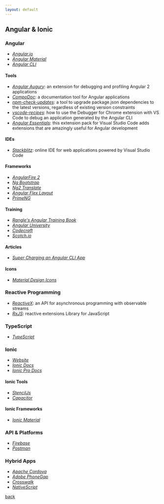```yaml
---
layout: default
---
```


## Angular & Ionic

### Angular

* _[Angular.io](https://angular.io/)_
* _[Angular Material](https://material.angular.io/)_
* _[Angular CLI](https://cli.angular.io/)_

#### Tools

* _[Angular Augury](https://augury.angular.io/)_: an extension for debugging and profiling Angular 2 applications
* _[CompoDoc](https://compodoc.app/)_: a documentation tool for Angular applications
* _[npm-check-updates](https://www.npmjs.com/package/npm-check-updates)_: a tool to upgrade package.json dependencies to the latest versions, regardless of existing version constraints
* _[vscode-recipes](https://github.com/Microsoft/vscode-recipes/tree/master/Angular-CLI)_: how to use the Debugger for Chrome extension with VS Code to debug an application generated by the Angular CLI
* _[Angular Essentials](https://marketplace.visualstudio.com/items?itemName=johnpapa.angular-essentials)_: this extension pack for Visual Studio Code adds extensions that are amazingly useful for Angular development

#### IDEs

* _[Stackblitz](https://stackblitz.com/)_: online IDE for web applications powered by Visual Studio Code

#### Frameworks

* _[AngularFire 2](https://github.com/angular/angularfire2)_
* _[Ng Bootstrap](https://ng-bootstrap.github.io/)_
* _[Ng2 Translate](https://www.npmjs.com/package/ng2-translate)_
* _[Angular Flex Layout](https://www.npmjs.com/package/@angular/flex-layout)_
* _[PrimeNG](https://www.primefaces.org/primeng/#/)_

#### Training

* _[Rangle's Angular Training Book](https://angular-2-training-book.rangle.io/)_
* _[Angular University](https://blog.angular-university.io/)_
* _[Codecraft](https://codecraft.tv/courses/angular/)_
* _[Scotch.io](https://scotch.io/)_

#### Articles

* _[Super Charging an Angular CLI App](https://blog.angularindepth.com/super-charging-an-angular-cli-app-fc496a6c100)_

#### Icons

* _[Material Design Icons](https://material.io/tools/icons/?style=baseline)_

### Reactive Programming

* _[ReactiveX](http://reactivex.io/)_: an API for asynchronous programming with observable streams
* _[RxJS](https://rxjs-dev.firebaseapp.com/)_: reactive extensions Library for JavaScript

### TypeScript

* _[TypeScript](http://www.typescriptlang.org/)_

### Ionic

* _[Website](https://ionicframework.com/)_
* _[Ionic Docs](https://ionicframework.com/docs/)_
* _[Ionic Pro Docs](https://ionicframework.com/docs/pro/)_

#### Ionic Tools

* _[StencilJs](https://stenciljs.com/)_
* _[Capacitor](https://capacitor.ionicframework.com/)_

#### Ionic Frameworks

* _[Ionic Material](http://ionicmaterial.com/)_

### API & Platforms

* _[Firebase](https://firebase.google.com/)_
* _[Postman](https://www.getpostman.com/)_

### Hybrid Apps

* _[Apache Cordova](https://cordova.apache.org/)_
* _[Adobe PhoneGap](https://phonegap.com/)_
* _[Crosswalk](https://crosswalk-project.org/)_
* _[NativeScript](https://www.nativescript.org/)_

[back](../)
